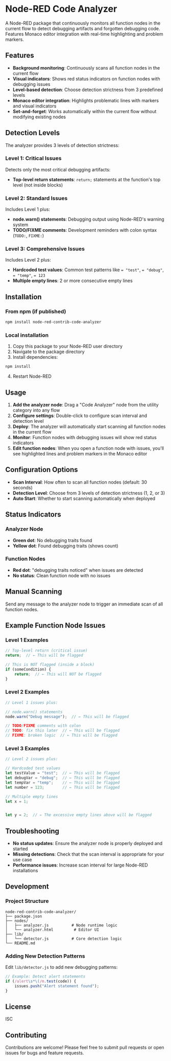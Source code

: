 # Node-RED Code Analyzer

A Node-RED package that continuously monitors all function nodes in the current flow to detect debugging artifacts and forgotten debugging code. Features Monaco editor integration with real-time highlighting and problem markers.

## Features

- **Background monitoring**: Continuously scans all function nodes in the current flow
- **Visual indicators**: Shows red status indicators on function nodes with debugging issues
- **Level-based detection**: Choose detection strictness from 3 predefined levels
- **Monaco editor integration**: Highlights problematic lines with markers and visual indicators
- **Set-and-forget**: Works automatically within the current flow without modifying existing nodes

## Detection Levels

The analyzer provides 3 levels of detection strictness:

### Level 1: Critical Issues
Detects only the most critical debugging artifacts:
- **Top-level return statements**: `return;` statements at the function's top level (not inside blocks)

### Level 2: Standard Issues
Includes Level 1 plus:
- **node.warn() statements**: Debugging output using Node-RED's warning system
- **TODO/FIXME comments**: Development reminders with colon syntax (`TODO:`, `FIXME:`)

### Level 3: Comprehensive Issues
Includes Level 2 plus:
- **Hardcoded test values**: Common test patterns like `= "test"`, `= "debug"`, `= "temp"`, `= 123`
- **Multiple empty lines**: 2 or more consecutive empty lines

## Installation

### From npm (if published)
```bash
npm install node-red-contrib-code-analyzer
```

### Local installation
1. Copy this package to your Node-RED user directory
2. Navigate to the package directory
3. Install dependencies:
```bash
npm install
```
4. Restart Node-RED

## Usage

1. **Add the analyzer node**: Drag a "Code Analyzer" node from the utility category into any flow
2. **Configure settings**: Double-click to configure scan interval and detection level
3. **Deploy**: The analyzer will automatically start scanning all function nodes in the current flow
4. **Monitor**: Function nodes with debugging issues will show red status indicators
5. **Edit function nodes**: When you open a function node with issues, you'll see highlighted lines and problem markers in the Monaco editor

## Configuration Options

- **Scan Interval**: How often to scan all function nodes (default: 30 seconds)
- **Detection Level**: Choose from 3 levels of detection strictness (1, 2, or 3)
- **Auto Start**: Whether to start scanning automatically when deployed

## Status Indicators

### Analyzer Node
- **Green dot**: No debugging traits found
- **Yellow dot**: Found debugging traits (shows count)

### Function Nodes
- **Red dot**: "debugging traits noticed" when issues are detected
- **No status**: Clean function node with no issues

## Manual Scanning

Send any message to the analyzer node to trigger an immediate scan of all function nodes.

## Example Function Node Issues

### Level 1 Examples
```javascript
// Top-level return (critical issue)
return;  // ← This will be flagged

// This is NOT flagged (inside a block)
if (someCondition) {
    return;  // ← This will NOT be flagged
}
```

### Level 2 Examples
```javascript
// Level 1 issues plus:

// node.warn() statements
node.warn("Debug message");  // ← This will be flagged

// TODO/FIXME comments with colon
// TODO: fix this later  // ← This will be flagged
// FIXME: broken logic  // ← This will be flagged
```

### Level 3 Examples
```javascript
// Level 2 issues plus:

// Hardcoded test values
let testValue = "test";  // ← This will be flagged
let debugVar = "debug";  // ← This will be flagged
let tempVar = "temp";    // ← This will be flagged
let number = 123;        // ← This will be flagged

// Multiple empty lines
let x = 1;


let y = 2;  // ← The excessive empty lines above will be flagged
```

## Troubleshooting

- **No status updates**: Ensure the analyzer node is properly deployed and started
- **Missing detections**: Check that the scan interval is appropriate for your use case
- **Performance issues**: Increase scan interval for large Node-RED installations

## Development

### Project Structure
```
node-red-contrib-code-analyzer/
├── package.json
├── nodes/
│   ├── analyzer.js          # Node runtime logic
│   └── analyzer.html         # Editor UI
├── lib/
│   └── detector.js          # Core detection logic
└── README.md
```

### Adding New Detection Patterns

Edit `lib/detector.js` to add new debugging patterns:

```javascript
// Example: Detect alert statements
if (/alert\s*\(/m.test(code)) {
    issues.push("Alert statement found");
}
```

## License

ISC

## Contributing

Contributions are welcome! Please feel free to submit pull requests or open issues for bugs and feature requests.